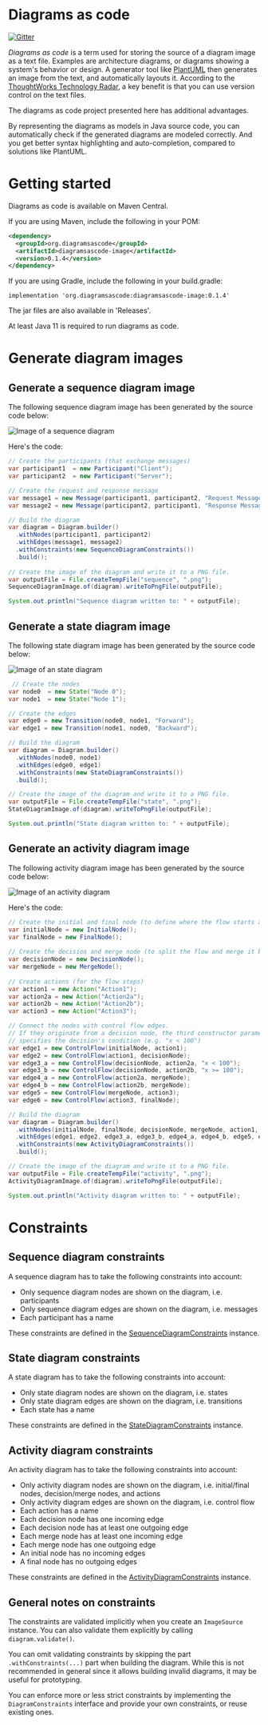 # Diagrams as code
[![Gitter](https://badges.gitter.im/diagramsascode/community.svg)](https://gitter.im/diagramsascode/community?utm_source=badge&utm_medium=badge&utm_campaign=pr-badge)

*Diagrams as code* is a term used for storing the source of a diagram image as a text file.
Examples are architecture diagrams, or diagrams showing a system's behavior or design.
A generator tool like [PlantUML](https://plantuml.com/) then generates an image from the text, and automatically layouts it. According to the [ThoughtWorks Technology Radar](https://www.thoughtworks.com/radar/techniques/diagrams-as-code), a key benefit is that 
you can use version control on the text files.

The diagrams as code project presented here has additional advantages.

By representing the diagrams as models in Java source code, 
you can automatically check if the generated diagrams are modeled correctly.
And you get better syntax highlighting and auto-completion, compared to solutions like PlantUML.

# Getting started
Diagrams as code is available on Maven Central.

If you are using Maven, include the following in your POM:

``` xml
<dependency>
  <groupId>org.diagramsascode</groupId>
  <artifactId>diagramsascode-image</artifactId>
  <version>0.1.4</version>
</dependency>
```

If you are using Gradle, include the following in your build.gradle:

```
implementation 'org.diagramsascode:diagramsascode-image:0.1.4'
```

The jar files are also available in 'Releases'.

At least Java 11 is required to run diagrams as code.

# Generate diagram images
## Generate a sequence diagram image
The following sequence diagram image has been generated by the source code below:

![Image of a sequence diagram](docs/sample_sequence_diagram.png)

Here's the code:

``` java
// Create the participants (that exchange messages)
var participant1  = new Participant("Client");
var participant2  = new Participant("Server");

// Create the request and response message
var message1 = new Message(participant1, participant2, "Request Message");
var message2 = new Message(participant2, participant1, "Response Message");

// Build the diagram
var diagram = Diagram.builder()
  .withNodes(participant1, participant2)
  .withEdges(message1, message2)
  .withConstraints(new SequenceDiagramConstraints())
  .build();
	
// Create the image of the diagram and write it to a PNG file.
var outputFile = File.createTempFile("sequence", ".png");
SequenceDiagramImage.of(diagram).writeToPngFile(outputFile);

System.out.println("Sequence diagram written to: " + outputFile);
```

## Generate a state diagram image
The following state diagram image has been generated by the source code below:

![Image of an state diagram](docs/sample_state_diagram.png)

``` java
 // Create the nodes
var node0  = new State("Node 0");
var node1  = new State("Node 1");

// Create the edges
var edge0 = new Transition(node0, node1, "Forward");
var edge1 = new Transition(node1, node0, "Backward");

// Build the diagram
var diagram = Diagram.builder()
  .withNodes(node0, node1)
  .withEdges(edge0, edge1)
  .withConstraints(new StateDiagramConstraints())
  .build();

// Create the image of the diagram and write it to a PNG file.
var outputFile = File.createTempFile("state", ".png");
StateDiagramImage.of(diagram).writeToPngFile(outputFile);

System.out.println("State diagram written to: " + outputFile);
```
    
## Generate an activity diagram image
The following activity diagram image has been generated by the source code below:

![Image of an activity diagram](docs/sample_activity_diagram.png)

Here's the code:

``` java
// Create the initial and final node (to define where the flow starts and ends)
var initialNode = new InitialNode();
var finalNode = new FinalNode();
	
// Create the decision and merge node (to split the flow and merge it back together)
var decisionNode = new DecisionNode();
var mergeNode = new MergeNode();
	
// Create actions (for the flow steps)
var action1 = new Action("Action1");
var action2a = new Action("Action2a");
var action2b = new Action("Action2b");
var action3 = new Action("Action3");

// Connect the nodes with control flow edges.
// If they originate from a decision node, the third constructor parameter
// specifies the decision's condition (e.g. "x < 100")
var edge1 = new ControlFlow(initialNode, action1);
var edge2 = new ControlFlow(action1, decisionNode);
var edge3_a = new ControlFlow(decisionNode, action2a, "x < 100");
var edge3_b = new ControlFlow(decisionNode, action2b, "x >= 100");
var edge4_a = new ControlFlow(action2a, mergeNode);
var edge4_b = new ControlFlow(action2b, mergeNode);
var edge5 = new ControlFlow(mergeNode, action3);
var edge6 = new ControlFlow(action3, finalNode);

// Build the diagram
var diagram = Diagram.builder()
  .withNodes(initialNode, finalNode, decisionNode, mergeNode, action1, action2a, action2b, action3)
  .withEdges(edge1, edge2, edge3_a, edge3_b, edge4_a, edge4_b, edge5, edge6)
  .withConstraints(new ActivityDiagramConstraints())
  .build();

// Create the image of the diagram and write it to a PNG file.
var outputFile = File.createTempFile("activity", ".png");
ActivityDiagramImage.of(diagram).writeToPngFile(outputFile);

System.out.println("Activity diagram written to: " + outputFile);
```

# Constraints
## Sequence diagram constraints
A sequence diagram has to take the following constraints into account:

* Only sequence diagram nodes are shown on the diagram, i.e. participants
* Only sequence diagram edges are shown on the diagram, i.e. messages
* Each participant has a name

These constraints are defined in the [SequenceDiagramConstraints](https://github.com/diagramsascode/diagramsascode/blob/main/diagramsascode-sequence/src/main/java/org/diagramsascode/sequence/constraint/SequenceDiagramConstraints.java) instance. 

## State diagram constraints
A state diagram has to take the following constraints into account:

* Only state diagram nodes are shown on the diagram, i.e. states
* Only state diagram edges are shown on the diagram, i.e. transitions
* Each state has a name

These constraints are defined in the [StateDiagramConstraints](https://github.com/diagramsascode/diagramsascode/blob/main/diagramsascode-state/src/main/java/org/diagramsascode/state/constraint/StateDiagramConstraints.java) instance. 

## Activity diagram constraints
An activity diagram has to take the following constraints into account:

* Only activity diagram nodes are shown on the diagram, i.e. initial/final nodes, decision/merge nodes, and actions
* Only activity diagram edges are shown on the diagram, i.e. control flow
* Each action has a name
* Each decision node has one incoming edge
* Each decision node has at least one outgoing edge
* Each merge node has at least one incoming edge
* Each merge node has one outgoing edge
* An initial node has no incoming edges
* A final node has no outgoing edges

These constraints are defined in the [ActivityDiagramConstraints](https://github.com/diagramsascode/diagramsascode/blob/main/diagramsascode-activity/src/main/java/org/diagramsascode/activity/constraint/ActivityDiagramConstraints.java) instance.

## General notes on constraints
The constraints are validated implicitly when you create an `ImageSource` instance.
You can also validate them explicitly by calling `diagram.validate()`.

You can omit validating constraints by skipping the part `.withConstraints(...)` part when building the diagram. 
While this is not recommended in general since it allows building invalid diagrams, it may be useful for prototyping.

You can enforce more or less strict constraints by implementing the `DiagramConstraints` interface and provide your own constraints,
or reuse existing ones.


